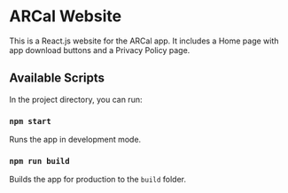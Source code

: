 # ARCal Website

This is a React.js website for the ARCal app. It includes a Home page with app download buttons and a Privacy Policy page.

## Available Scripts

In the project directory, you can run:

### `npm start`
Runs the app in development mode.

### `npm run build`
Builds the app for production to the `build` folder.